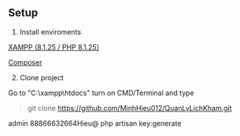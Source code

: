 ## Setup

1. Install enviroments

[XAMPP (8.1.25 / PHP 8.1.25)](https://sourceforge.net/projects/xampp/files/XAMPP%20Windows/8.1.25/xampp-windows-x64-8.1.25-0-VS16-installer.exe)

[Composer](https://getcomposer.org/download/)


2. Clone project

Go to "C:\xampp\htdocs" turn on CMD/Terminal and type

> git clone https://github.com/MinhHieu012/QuanLyLichKham.git







admin
88866632664Hieu@
php artisan key:generate

